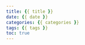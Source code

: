 ```yaml
---
title: {{ title }}
date: {{ date }}
categories: {{ categories }}
tags: {{ tags }}
toc: true
---
```


<!-- more -->